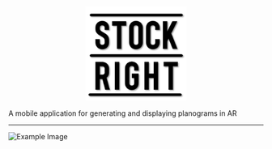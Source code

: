 <center><img src="PlanogramApp/assets/Logo/MainLogo.png" alt="Example Image" width="200"></center>

A mobile application for generating and displaying planograms in AR

---

<img src="https://firebasestorage.googleapis.com/v0/b/auth-ec1d5.firebasestorage.app/o/planogram-Planogram1-General.png?alt=media" alt="Example Image" width="200">

